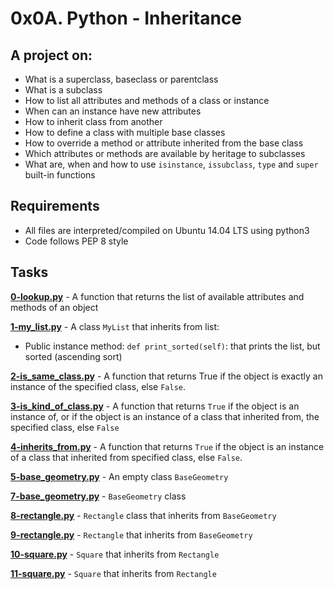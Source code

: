 # 0x0A. Python - Inheritance
  
## A project on:
- What is a superclass, baseclass or parentclass
- What is a subclass
- How to list all attributes and methods of a class or instance
- When can an instance have new attributes
- How to inherit class from another
- How to define a class with multiple base classes
- How to override a method or attribute inherited from the base class
- Which attributes or methods are available by heritage to subclasses
- What are, when and how to use `isinstance`, `issubclass`, `type` and `super` built-in functions

## Requirements
- All  files are interpreted/compiled on Ubuntu 14.04 LTS using python3
- Code follows PEP 8 style

## Tasks

**[0-lookup.py](0-lookup.py)** - A function that returns the list of available attributes and methods of an object

**[1-my_list.py](1-my_list.py)** - A class `MyList` that inherits from list:
- Public instance method: `def print_sorted(self)`: that prints the list, but sorted (ascending sort)

**[2-is_same_class.py](2-is_same_class.py)** - A function that returns True if the object is exactly an instance of the specified class, else `False`.

**[3-is_kind_of_class.py](3-is_kind_of_class.py)** - A function that returns `True` if the object is an instance of, or if the object is an instance of a class that inherited from, the specified class, else `False`

**[4-inherits_from.py](4-inherits_from.py)** - A function that returns `True` if the object is an instance of a class that inherited from specified class, else `False`.

**[5-base_geometry.py](5-base_geometry.py)** - An empty class `BaseGeometry`

**[7-base_geometry.py](7-base_geometry.py)** - `BaseGeometry` class 

**[8-rectangle.py](8-rectangle.py)** - `Rectangle` class that inherits from `BaseGeometry`

**[9-rectangle.py](9-rectangle.py)** - `Rectangle` that inherits from `BaseGeometry`

**[10-square.py](10-square.py)** - `Square` that inherits from `Rectangle`

**[11-square.py](11-square.py)** - `Square` that inherits from `Rectangle`
